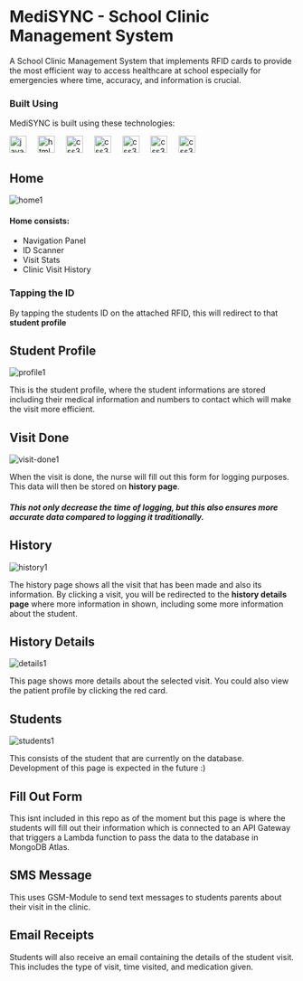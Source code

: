 # MediSYNC - School Clinic Management System
A School Clinic Management System that implements RFID cards to provide the most efficient way to access healthcare at school especially for emergencies where time, accuracy, and information is crucial.

### Built Using
MediSYNC is built using these technologies:
<div align="left">
  <img src="https://cdn.jsdelivr.net/gh/devicons/devicon/icons/javascript/javascript-original.svg" height="30" alt="javascript logo"  />
  <img width="12" />
  <img src="https://cdn.jsdelivr.net/gh/devicons/devicon/icons/html5/html5-original.svg" height="30" alt="html5 logo"  />
  <img width="12" />
  <img src="https://cdn.jsdelivr.net/gh/devicons/devicon/icons/css3/css3-original.svg" height="30" alt="css3 logo"  />
  <img width="12" />
  <img src="https://img.icons8.com/office80/512/express-js.png" height="30" alt="css3 logo"  />
  <img width="12" />
  <img src="https://user-images.githubusercontent.com/4727/38117898-75c704e4-336c-11e8-82bb-dffd73f55e94.png" height="30" alt="css3 logo"  />
  <img width="12" />
  <img src="https://www.svgrepo.com/show/374118/tailwind.svg" height="30" alt="css3 logo"  />
  <img width="12" />
  <img src="https://img.icons8.com/?size=512&id=74402&format=png" height="30" alt="css3 logo"  />
</div>

## Home
![home1](https://github.com/user-attachments/assets/754844c9-3519-439c-9f51-35050b7094d3)
#### Home consists:
- Navigation Panel
- ID Scanner
- Visit Stats
- Clinic Visit History

### Tapping the ID
By tapping the students ID on the attached RFID, this will redirect to that **student profile**

## Student Profile
![profile1](https://github.com/user-attachments/assets/02eff1c5-03ff-40de-b5b0-d18594093f10)

This is the student profile, where the student informations are stored including their medical information and numbers to contact which will make the visit more efficient.

## Visit Done
![visit-done1](https://github.com/user-attachments/assets/8a28e47c-ba3a-479e-9437-92daba25c515)

When the visit is done, the nurse will fill out this form for logging purposes. This data will then be stored on **history page**.
##### This not only decrease the time of logging, but this also ensures more accurate data compared to logging it traditionally.

## History
![history1](https://github.com/user-attachments/assets/4551c670-66de-4b4e-96b7-d0336d3196a3)

The history page shows all the visit that has been made and also its information. By clicking a visit, you will be redirected to the **history details page** where more information in shown, including some more information about the student.

## History Details
![details1](https://github.com/user-attachments/assets/26c31ef5-4eae-4467-ae94-d0dfcb6aaa27)

This page shows more details about the selected visit. You could also view the patient profile by clicking the red card.

## Students
![students1](https://github.com/user-attachments/assets/9bf9cc8c-033b-407b-b3fc-fc59f2351c57)

This consists of the student that are currently on the database. Development of this page is expected in the future :)

## Fill Out Form
This isnt included in this repo as of the moment but this page is where the students will fill out their information which is connected to an API Gateway that triggers a Lambda function to pass the data to the database in MongoDB Atlas.

## SMS Message
This uses GSM-Module to send text messages to students parents about their visit in the clinic.

## Email Receipts
Students will also receive an email containing the details of the student visit. This includes the type of visit, time visited, and medication given. 


